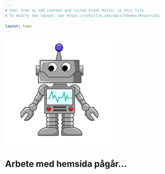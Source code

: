 ```yaml
---
# Feel free to add content and custom Front Matter to this file.
# To modify the layout, see https://jekyllrb.com/docs/themes/#overriding-theme-defaults

layout: home
---
```


![robot](/assets/robot5.png)
# Arbete med hemsida pågår...
